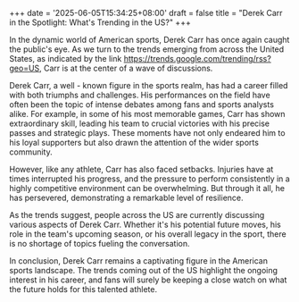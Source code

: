 +++
date = '2025-06-05T15:34:25+08:00'
draft = false
title = "Derek Carr in the Spotlight: What's Trending in the US?"
+++

In the dynamic world of American sports, Derek Carr has once again caught the public's eye. As we turn to the trends emerging from across the United States, as indicated by the link https://trends.google.com/trending/rss?geo=US, Carr is at the center of a wave of discussions. 

Derek Carr, a well - known figure in the sports realm, has had a career filled with both triumphs and challenges. His performances on the field have often been the topic of intense debates among fans and sports analysts alike. For example, in some of his most memorable games, Carr has shown extraordinary skill, leading his team to crucial victories with his precise passes and strategic plays. These moments have not only endeared him to his loyal supporters but also drawn the attention of the wider sports community.

However, like any athlete, Carr has also faced setbacks. Injuries have at times interrupted his progress, and the pressure to perform consistently in a highly competitive environment can be overwhelming. But through it all, he has persevered, demonstrating a remarkable level of resilience.

As the trends suggest, people across the US are currently discussing various aspects of Derek Carr. Whether it's his potential future moves, his role in the team's upcoming season, or his overall legacy in the sport, there is no shortage of topics fueling the conversation.

In conclusion, Derek Carr remains a captivating figure in the American sports landscape. The trends coming out of the US highlight the ongoing interest in his career, and fans will surely be keeping a close watch on what the future holds for this talented athlete.
